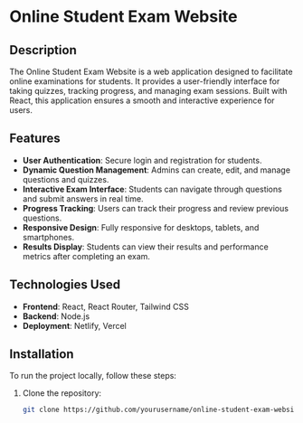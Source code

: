# Online Student Exam Website

## Description

The Online Student Exam Website is a web application designed to facilitate online examinations for students. It provides a user-friendly interface for taking quizzes, tracking progress, and managing exam sessions. Built with React, this application ensures a smooth and interactive experience for users.

## Features

- **User Authentication**: Secure login and registration for students.
- **Dynamic Question Management**: Admins can create, edit, and manage questions and quizzes.
- **Interactive Exam Interface**: Students can navigate through questions and submit answers in real time.
- **Progress Tracking**: Users can track their progress and review previous questions.
- **Responsive Design**: Fully responsive for desktops, tablets, and smartphones.
- **Results Display**: Students can view their results and performance metrics after completing an exam.

## Technologies Used

- **Frontend**: React, React Router, Tailwind CSS
- **Backend**: Node.js
- **Deployment**: Netlify, Vercel 

## Installation

To run the project locally, follow these steps:

1. Clone the repository:

   ```bash
   git clone https://github.com/yourusername/online-student-exam-website.git
